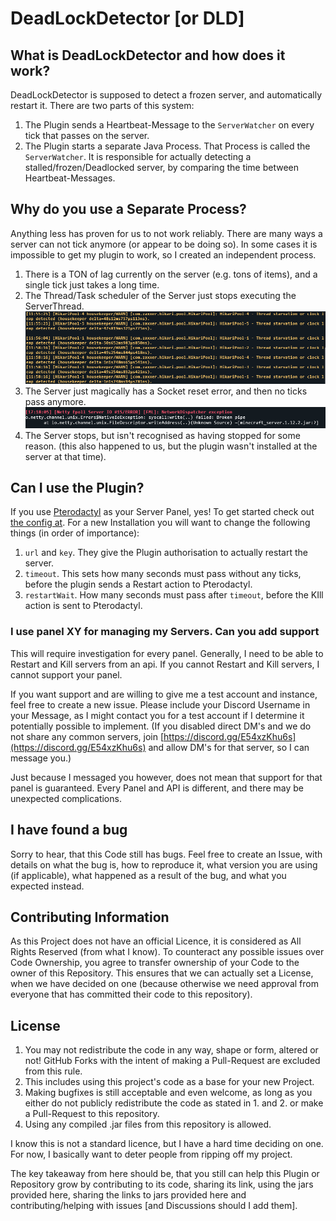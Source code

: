  # DeadLockDetector [or DLD]
## What is DeadLockDetector and how does it work?
DeadLockDetector is supposed to detect a frozen server, and automatically restart it.
There are two parts of this system:
1. The Plugin sends a Heartbeat-Message to the `ServerWatcher` on every tick that passes on the server.
2. The Plugin starts a separate Java Process. 
That Process is called the `ServerWatcher`.
It is responsible for actually detecting a stalled/frozen/Deadlocked server, by comparing the time between Heartbeat-Messages.

## Why do you use a Separate Process?

Anything less has proven for us to not work reliably.
There are many ways a server can not tick anymore (or appear to be doing so).
In some cases it is impossible to get my plugin to work, so I created an independent process.

1. There is a TON of lag currently on the server (e.g. tons of items), and a single tick just takes a long time.
2. The Thread/Task scheduler of the Server just stops executing the ServerThread. ![Picture of Scheduler dying](images/schedulerDeath.png)
3. The Server just magically has a Socket reset error, and then no ticks pass anymore. ![Broken Pipe error](images/socketReset.png)
4. The Server stops, but isn't recognised as having stopped for some reason. (this also happened to us, but the plugin wasn't installed at the server at that time).

## Can I use the Plugin?

If you use [Pterodactyl](https://pterodactyl.io/) as your Server Panel, yes!
To get started check out [the config at](deadlockdetector-plugin/src/main/resources/config.yml).
For a new Installation you will want to change the following things (in order of importance):
1. `url` and `key`. They give the Plugin authorisation to actually restart the server.
2. `timeout`. This sets how many seconds must pass without any ticks, before the plugin sends a Restart action to Pterodactyl.
3. `restartWait`. How many seconds must pass after `timeout`, before the KIll action is sent to Pterodactyl.

### I use panel XY for managing my Servers. Can you add support

This will require investigation for every panel.
Generally, I need to be able to Restart and Kill servers from an api.
If you cannot Restart and Kill servers, I cannot support your panel.

If you want support and are willing to give me a test account and instance, feel free to create a new issue.
Please include your Discord Username in your Message, as I might contact you for a test account if I determine it potentially possible to implement.
(If you disabled direct DM's and we do not share any common servers, join [https://discord.gg/E54xzKhu6s](https://discord.gg/E54xzKhu6s) and allow DM's for that server, so I can message you.)

Just because I messaged you however, does not mean that support for that panel is guaranteed.
Every Panel and API is different, and there may be unexpected complications.

## I have found a bug

Sorry to hear, that this Code still has bugs.
Feel free to create an Issue, with details on what the bug is, how to reproduce it, what version you are using (if applicable), what happened as a result of the bug, and what you expected instead.

## Contributing Information

As this Project does not have an official Licence, it is considered as All Rights Reserved (from what I know).
To counteract any possible issues over Code Ownership, you agree to transfer ownership of your Code to the owner of this Repository.
This ensures that we can actually set a License, when we have decided on one (because otherwise we need approval from everyone that has committed their code to this repository).

## License

1. You may not redistribute the code in any way, shape or form, altered or not! GitHub Forks with the intent of making a Pull-Request are excluded from this rule.
2. This includes using this project's code as a base for your new Project.
3. Making bugfixes is still acceptable and even welcome, as long as you either do not publicly redistribute the code as stated in 1. and 2. or make a Pull-Request to this repository.
4. Using any compiled .jar files from this repository is allowed.

I know this is not a standard licence, but I have a hard time deciding on one.
For now, I basically want to deter people from ripping off my project.

The key takeaway from here should be, that you still can help this Plugin or Repository grow by contributing to its code, sharing its link, using the jars provided here, sharing the links to jars provided here and contributing/helping with issues [and Discussions should I add them].
